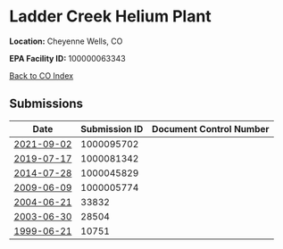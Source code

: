 # Ladder Creek Helium Plant

**Location:** Cheyenne Wells, CO

**EPA Facility ID:** 100000063343

[Back to CO Index](../../index.md)

## Submissions

| Date | Submission ID | Document Control Number |
|------|--------------|-------------------------|
| [2021-09-02](submissions/1000095702.md) | 1000095702 |  |
| [2019-07-17](submissions/1000081342.md) | 1000081342 |  |
| [2014-07-28](submissions/1000045829.md) | 1000045829 |  |
| [2009-06-09](submissions/1000005774.md) | 1000005774 |  |
| [2004-06-21](submissions/33832.md) | 33832 |  |
| [2003-06-30](submissions/28504.md) | 28504 |  |
| [1999-06-21](submissions/10751.md) | 10751 |  |
